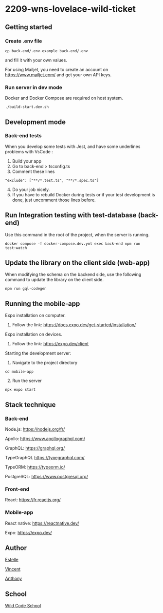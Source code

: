# 2209-wns-lovelace-wild-ticket

## Getting started

### Create .env file

```
cp back-end/.env.example back-end/.env
```

and fill it with your own values.

For using Mailjet, you need to create an account on https://www.mailjet.com/ and get your own API keys.

### Run server in dev mode

Docker and Docker Compose are required on host system.

```
./build-start.dev.sh
```

## Development mode

### Back-end tests

When you develop some tests with Jest, and have some underlines problems with VsCode :

1. Build your app
2. Go to back-end > tsconfig.ts
3. Comment these lines

```
"exclude": ["**/*.test.ts", "**/*.spec.ts"]
```

4. Do your job nicely.
5. If you have to rebuild Docker during tests or if your test development is done, just uncomment those lines before.

## Run Integration testing with test-database (back-end)

Use this command in the root of the project, when the server is running.

```
docker compose -f docker-compose.dev.yml exec back-end npm run test:watch
```

## Update the library on the client side (web-app)

When modifying the schema on the backend side, use the following command to update the library on the client side.

```
npm run gql-codegen
```

## Running the mobile-app

Expo installation on computer.

1. Follow the link: https://docs.expo.dev/get-started/installation/


Expo installation on devices.

1. Follow the link: https://expo.dev/client


Starting the development server:

1. Navigate to the project directory
```
cd mobile-app
```

2. Run the server

```
npx expo start
```

## Stack technique

### Back-end

Node.js:
https://nodejs.org/fr/

Apollo:
https://www.apollographql.com/

GraphQL:
https://graphql.org/

TypeGraphQL
https://typegraphql.com/

TypeORM:
https://typeorm.io/

PostgreSQL:
https://www.postgresql.org/

### Front-end

React:
https://fr.reactjs.org/

### Mobile-app

React native:
https://reactnative.dev/

Expo:
https://expo.dev/


## Author

[Estelle](https://github.com/Estelle9)

[Vincent](https://github.com/vincentDubresson)

[Anthony](https://github.com/Anthony-AGTN)

## School

[Wild Code School](https://github.com/WildCodeSchool)
